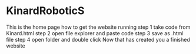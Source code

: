 # KinardRoboticS
This is the home page
how to get the website running
step 1 take code from Kinard.html
step 2 open file explorer and paste code
step 3 save as .html file
step 4 open folder and double click
Now that has created you a finished website
